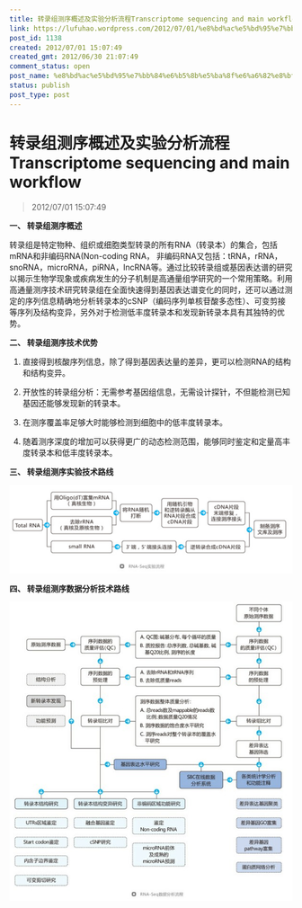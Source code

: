 ```yaml
---
title: 转录组测序概述及实验分析流程Transcriptome sequencing and main workflow
link: https://lufuhao.wordpress.com/2012/07/01/%e8%bd%ac%e5%bd%95%e7%bb%84%e6%b5%8b%e5%ba%8f%e6%a6%82%e8%bf%b0%e5%8f%8a%e5%ae%9e%e9%aa%8c%e5%88%86%e6%9e%90%e6%b5%81%e7%a8%8btranscriptome-sequencing-and-main-workflow/
post_id: 1138
created: 2012/07/01 15:07:49
created_gmt: 2012/06/30 21:07:49
comment_status: open
post_name: %e8%bd%ac%e5%bd%95%e7%bb%84%e6%b5%8b%e5%ba%8f%e6%a6%82%e8%bf%b0%e5%8f%8a%e5%ae%9e%e9%aa%8c%e5%88%86%e6%9e%90%e6%b5%81%e7%a8%8btranscriptome-sequencing-and-main-workflow
status: publish
post_type: post
---
```


# 转录组测序概述及实验分析流程Transcriptome sequencing and main workflow

> 2012/07/01 15:07:49

**一、 转录组测序概述**

转录组是特定物种、组织或细胞类型转录的所有RNA（转录本）的集合，包括mRNA和非编码RNA(Non-coding RNA， 非编码RNA又包括：tRNA，rRNA，snoRNA，microRNA，piRNA，lncRNA等。通过比较转录组或基因表达谱的研究以揭示生物学现象或疾病发生的分子机制是高通量组学研究的一个常用策略。利用高通量测序技术研究转录组在全面快速得到基因表达谱变化的同时，还可以通过测定的序列信息精确地分析转录本的cSNP（编码序列单核苷酸多态性）、可变剪接等序列及结构变异，另外对于检测低丰度转录本和发现新转录本具有其独特的优势。

**二、 转录组测序技术优势**

1. 直接得到核酸序列信息，除了得到基因表达量的差异，更可以检测RNA的结构和结构变异。

2. 开放性的转录组分析：无需参考基因组信息，无需设计探针，不但能检测已知基因还能够发现新的转录本。

3. 在测序覆盖率足够大时能够检测到细胞中的低丰度转录本。

4. 随着测序深度的增加可以获得更广的动态检测范围，能够同时鉴定和定量高丰度转录本和低丰度转录本。

**三、 转录组测序实验技术路线**

![20120701-150749-0001.jpg](/assets/images/20120701-150749-0001.jpg)

**四、 转录组测序数据分析技术路线**

![20120701-150749-0002.jpg](/assets/images/20120701-150749-0002.jpg)

